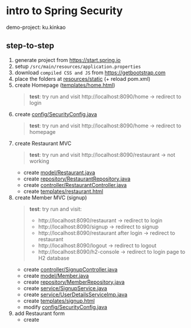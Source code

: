 # intro to Spring Security

demo-project: ku.kinkao

## step-to-step

1. generate project from https://start.spring.io
2. setup `/src/main/resources/application.properties`
3. download `compiled CSS and JS` from https://getbootstrap.com
4. place the folders at [resources/static](src/main/resources/static) (+ reload pom.xml)
5. create Homepage ([templates/home.html](src/main/resources/templates/home.html))
   <!--run on vscode: ~/KinkaoApplication.java -> toolbar -> run -> run java -->
   > **test**: try run and visit http://localhost:8090/home -> redirect to login
6. create [config/SecurityConfig.java](src/main/java/ku/kinkao/config/SecurityConfig.java)
   > **test**: try run and visit http://localhost:8090/home -> redirect to homepage
7. create Restaurant MVC
   > **test**: try run and visit http://localhost:8090/restaurant -> not working
   - create [model/Restaurant.java](src/main/java/ku/kinkao/model/Restaurant.java)
   - create [repository/RestaurantRepository.java](src/main/java/ku/kinkao/repository/RestaurantRepository.java)
   - create [controller/RestaurantController.java](src/main/java/ku/kinkao/controller/RestaurantController.java)
   - create [templates/restaurant.html](src/main/resources/templates/restaurant.html)
8. create Member MVC (signup)
   > **test**: try run and visit:
   >
   > - http://localhost:8090/restaurant -> redirect to login
   > - http://localhost:8090/signup -> redirect to signup
   > - http://localhost:8090/restaurant after login -> redirect to restaurant
   > - http://localhost:8090/logout -> redirect to logout
   > - http://localhost:8090/h2-console -> redirect to login page to H2 database
   - create [controller/SignupController.java](src/main/java/ku/kinkao/controller/SignupController.java)
   - create [model/Member.java](src/main/java/ku/kinkao/model/Member.java)
   - create [repository/MemberRepository.java](src/main/java/ku/kinkao/repository/MemberRepository.java)
   - create [service/SignupService.java](src/main/java/ku/kinkao/service/SignupService.java)
   - create [service/UserDetailsServiceImp.java](src/main/java/ku/kinkao/service/UserDetailsServiceImp.java)
   - create [templates/signup.html](src/main/resources/templates/signup.html)
   - modify [config/SecurityConfig.java](src/main/java/ku/kinkao/config/SecurityConfig.java)
9. add Restaurant form
   - create []()